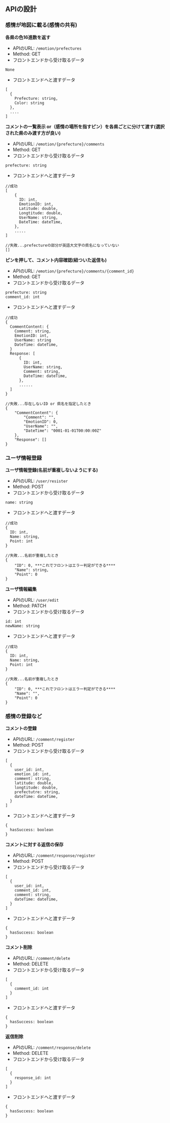 ## APIの設計
### 感情が地図に載る(感情の共有)
**各県の色16進数を返す**  
- APIのURL: `/emotion/prefectures`  
- Method: GET
- フロントエンドから受け取るデータ  
```
None
```
- フロントエンドへと渡すデータ
```
[
  {
    Prefecture: string,
    Color: string
  },
  ....
]
```

**コメントの一覧表示 or（感情の場所を指すピン）を各県ごとに分けて渡す(選択された県のみ渡す方が良い)**
- APIのURL: `/emotion/{prefecture}/comments`
- Method: GET
- フロントエンドから受け取るデータ
```
prefecture: string  
```
- フロントエンドへと渡すデータ
```
//成功
[
    {
      ID: int,
      EmotionID: int,
      Latitude: double,
      Longtitude: double,
      UserName: string,
      DateTime: dateTime,
    },
    .....
]

//失敗...prefectureの部分が英語大文字の県名になっていない
[]
```
**ピンを押して、コメント内容確認(紐ついた返信も)**
- APIのURL: `/emotion/{prefecture}/comments/{comment_id}` 
- Method: GET   
- フロントエンドから受け取るデータ  
```
prefecture: string  
comment_id: int
```
- フロントエンドへと渡すデータ
```
//成功
{
  CommentContent: {
    Comment: string,
    EmotionID: int,
    UserName: string
    DateTime: dateTime,
  }
  Response: [
      {
        ID: int,
        UserName: string,
        Comment: string,
        DateTime: dateTime,
      },
      ......
  ]
}

//失敗...存在しないID or 県名を指定したとき
{
    "CommentContent": {
        "Comment": "",
        "EmotionID": 0,
        "UserName": "",
        "DateTime": "0001-01-01T00:00:00Z"
    },
    "Response": []
}
```
### ユーザ情報登録
**ユーザ情報登録(名前が重複しないようにする)**  
- APIのURL: `/user/resister`
- Method: POST
- フロントエンドから受け取るデータ    
```
name: string  
```
- フロントエンドへと渡すデータ
```
//成功
{
  ID: int,
  Name: string,
  Point: int
}

//失敗...名前が重複したとき
{
    "ID": 0, ***これでフロントはエラー判定ができる****
    "Name": string,
    "Point": 0
}
```
**ユーザ情報編集** 
- APIのURL: `/user/edit`
- Method: PATCH
- フロントエンドから受け取るデータ  
```
id: int
newName: string
```
- フロントエンドへと渡すデータ
```
//成功
{
  ID: int,
  Name: string,
  Point: int
}

//失敗...名前が重複したとき
{
    "ID": 0, ***これでフロントはエラー判定ができる****
    "Name": "",
    "Point": 0
}
```

### 感情の登録など
**コメントの登録**
- APIのURL: `/comment/register`
- Method: POST
- フロントエンドから受け取るデータ
```
[    
  {      
    user_id: int,
    emotion_id: int,   
    comment: string,   
    latitude: double,      
    longtitude: double,      
    prefectutre: string,      
    dateTime: dateTime, 
  }
]
```
- フロントエンドへと渡すデータ
```
{
  hasSuccess: boolean
}
```

**コメントに対する返信の保存**
- APIのURL: `/comment/response/register`
- Method: POST
- フロントエンドから受け取るデータ
```
[    
  {      
    user_id: int,
    comment_id: int,   
    comment: string,        
    dateTime: dateTime, 
  }
]
```
- フロントエンドへと渡すデータ
```
{
  hasSuccess: boolean
}
```
**コメント削除**
- APIのURL: `/comment/delete`
- Method: DELETE
- フロントエンドから受け取るデータ
```
[    
  {      
    comment_id: int
  }
]
```
- フロントエンドへと渡すデータ
```
{
  hasSuccess: boolean
}
```
**返信削除**
- APIのURL: `/comment/response/delete`
- Method: DELETE
- フロントエンドから受け取るデータ
```
[    
  {      
    response_id: int
  }
]
```
- フロントエンドへと渡すデータ
```
{
  hasSuccess: boolean
}
```
